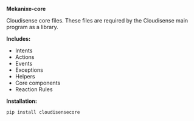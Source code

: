 **Mekanixe-core**

Cloudisense core files. These files are required by the Cloudisense main program as a library.

**Includes:**

* Intents
* Actions
* Events
* Exceptions
* Helpers
* Core components
* Reaction Rules


**Installation:**

```bash
pip install cloudisensecore